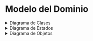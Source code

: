 # Modelo del Dominio


<details>
<summary>Diagrama de Clases</summary>


  | Paso                                                                  |                         Detalle                         |
| --------------------------------------------------------------------- | :-----------------------------------------------------: |
| 1. Listamos las clases principales.                       | Gestor de horarios, Asignatura, Docente, Aula, Asignacion docente asignatura, Asignacion aula, Horario.
| 2. Las representamos en un modelo de dominion inicial con sus atributos.                 |          ![](https://github.com/hugofresno20/23-24-IdSw1-SDR/blob/hugo.fresno/imagenes/modelosUML/Fraccionado/Diagrama%20de%20clases%20fraccionado.svg)           |
| 3. gestionar las relaciones entre las diferentes clases.  |          ![](https://github.com/hugofresno20/23-24-IdSw1-SDR/blob/hugo.fresno/imagenes/modelosUML/Diagrama%20de%20Clases.svg)           |


- [Codigo PUML](https://github.com/hugofresno20/23-24-IdSw1-SDR/blob/hugo.fresno/modelosUML/Diagrama%20de%20Clases.puml)

</details>

<details>
<summary>Diagrama de Estados</summary>

|Descripción|Diagrama|Enlace PUML|  
|--|--|--|
| Diagrama que refleja los 3 estados. | ![](https://github.com/hugofresno20/23-24-IdSw1-SDR/blob/hugo.fresno/imagenes/modelosUML/Diagrama%20de%20estados.svg) | [Codigo PUML](https://github.com/hugofresno20/23-24-IdSw1-SDR/blob/hugo.fresno/modelosUML/Diagrama%20de%20estados.puml) |

</details>

<details>
<summary>Diagrama de Objetos</summary>

|Descripción|Diagrama|Enlace PUML|  
|--|--|--|
| Diagrama referido al inicio sin asignaciones. | ![](https://github.com/hugofresno20/23-24-IdSw1-SDR/blob/hugo.fresno/imagenes/modelosUML/Fraccionado/Diagrama%20de%20objetos%20sin%20completar.svg) | [Codigo PUML](https://github.com/hugofresno20/23-24-IdSw1-SDR/blob/hugo.fresno/modelosUML/Diagrama%20de%20objetos%20sin%20completar.puml) |
| Diagrama referido al inicio con sus asignaciones. | ![](https://github.com/hugofresno20/23-24-IdSw1-SDR/blob/hugo.fresno/imagenes/modelosUML/Diagrama%20de%20objetos%20general.svg) | [Codigo PUML](https://github.com/hugofresno20/23-24-IdSw1-SDR/blob/hugo.fresno/modelosUML/Diagrama%20de%20objetos%20general.puml) |
              
</details>

